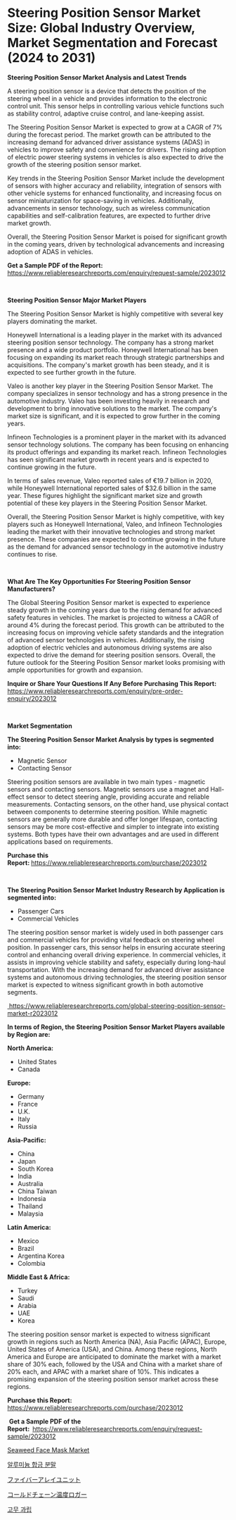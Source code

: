 <p><h1>Steering Position Sensor Market Size: Global Industry Overview, Market Segmentation and Forecast (2024 to 2031)</h1></p><p><strong>Steering Position Sensor Market Analysis and Latest Trends</strong></p>
<p><p>A steering position sensor is a device that detects the position of the steering wheel in a vehicle and provides information to the electronic control unit. This sensor helps in controlling various vehicle functions such as stability control, adaptive cruise control, and lane-keeping assist.</p><p>The Steering Position Sensor Market is expected to grow at a CAGR of 7% during the forecast period. The market growth can be attributed to the increasing demand for advanced driver assistance systems (ADAS) in vehicles to improve safety and convenience for drivers. The rising adoption of electric power steering systems in vehicles is also expected to drive the growth of the steering position sensor market.</p><p>Key trends in the Steering Position Sensor Market include the development of sensors with higher accuracy and reliability, integration of sensors with other vehicle systems for enhanced functionality, and increasing focus on sensor miniaturization for space-saving in vehicles. Additionally, advancements in sensor technology, such as wireless communication capabilities and self-calibration features, are expected to further drive market growth.</p><p>Overall, the Steering Position Sensor Market is poised for significant growth in the coming years, driven by technological advancements and increasing adoption of ADAS in vehicles.</p></p>
<p><strong>Get a Sample PDF of the Report:&nbsp;</strong> <a href="https://www.reliableresearchreports.com/enquiry/request-sample/2023012">https://www.reliableresearchreports.com/enquiry/request-sample/2023012</a></p>
<p>&nbsp;</p>
<p><strong>Steering Position Sensor Major Market Players</strong></p>
<p><p>The Steering Position Sensor Market is highly competitive with several key players dominating the market. </p><p>Honeywell International is a leading player in the market with its advanced steering position sensor technology. The company has a strong market presence and a wide product portfolio. Honeywell International has been focusing on expanding its market reach through strategic partnerships and acquisitions. The company's market growth has been steady, and it is expected to see further growth in the future. </p><p>Valeo is another key player in the Steering Position Sensor Market. The company specializes in sensor technology and has a strong presence in the automotive industry. Valeo has been investing heavily in research and development to bring innovative solutions to the market. The company's market size is significant, and it is expected to grow further in the coming years. </p><p>Infineon Technologies is a prominent player in the market with its advanced sensor technology solutions. The company has been focusing on enhancing its product offerings and expanding its market reach. Infineon Technologies has seen significant market growth in recent years and is expected to continue growing in the future. </p><p>In terms of sales revenue, Valeo reported sales of €19.7 billion in 2020, while Honeywell International reported sales of $32.6 billion in the same year. These figures highlight the significant market size and growth potential of these key players in the Steering Position Sensor Market. </p><p>Overall, the Steering Position Sensor Market is highly competitive, with key players such as Honeywell International, Valeo, and Infineon Technologies leading the market with their innovative technologies and strong market presence. These companies are expected to continue growing in the future as the demand for advanced sensor technology in the automotive industry continues to rise.</p></p>
<p>&nbsp;</p>
<p><strong>What Are The Key Opportunities For Steering Position Sensor Manufacturers?</strong></p>
<p><p>The Global Steering Position Sensor market is expected to experience steady growth in the coming years due to the rising demand for advanced safety features in vehicles. The market is projected to witness a CAGR of around 4% during the forecast period. This growth can be attributed to the increasing focus on improving vehicle safety standards and the integration of advanced sensor technologies in vehicles. Additionally, the rising adoption of electric vehicles and autonomous driving systems are also expected to drive the demand for steering position sensors. Overall, the future outlook for the Steering Position Sensor market looks promising with ample opportunities for growth and expansion.</p></p>
<p><strong>Inquire or Share Your Questions If Any Before Purchasing This Report:</strong> <a href="https://www.reliableresearchreports.com/enquiry/pre-order-enquiry/2023012">https://www.reliableresearchreports.com/enquiry/pre-order-enquiry/2023012</a></p>
<p>&nbsp;</p>
<p><strong>Market Segmentation</strong></p>
<p><strong>The Steering Position Sensor Market Analysis by types is segmented into:</strong></p>
<p><ul><li>Magnetic Sensor</li><li>Contacting Sensor</li></ul></p>
<p><p>Steering position sensors are available in two main types - magnetic sensors and contacting sensors. Magnetic sensors use a magnet and Hall-effect sensor to detect steering angle, providing accurate and reliable measurements. Contacting sensors, on the other hand, use physical contact between components to determine steering position. While magnetic sensors are generally more durable and offer longer lifespan, contacting sensors may be more cost-effective and simpler to integrate into existing systems. Both types have their own advantages and are used in different applications based on requirements.</p></p>
<p><strong>Purchase this Report:&nbsp;</strong><a href="https://www.reliableresearchreports.com/purchase/2023012">https://www.reliableresearchreports.com/purchase/2023012</a></p>
<p>&nbsp;</p>
<p><strong>The Steering Position Sensor Market Industry Research by Application is segmented into:</strong></p>
<p><ul><li>Passenger Cars</li><li>Commercial Vehicles</li></ul></p>
<p><p>The steering position sensor market is widely used in both passenger cars and commercial vehicles for providing vital feedback on steering wheel position. In passenger cars, this sensor helps in ensuring accurate steering control and enhancing overall driving experience. In commercial vehicles, it assists in improving vehicle stability and safety, especially during long-haul transportation. With the increasing demand for advanced driver assistance systems and autonomous driving technologies, the steering position sensor market is expected to witness significant growth in both automotive segments.</p></p>
<p><a href="https://www.reliableresearchreports.com/global-steering-position-sensor-market-r2023012">&nbsp;https://www.reliableresearchreports.com/global-steering-position-sensor-market-r2023012</a></p>
<p><strong>In terms of Region, the Steering Position Sensor Market Players available by Region are:</strong></p>
<p>
    <p> <strong> North America: </strong>
        <ul>
            <li>United States</li>
            <li>Canada</li>
        </ul>
        </p> 
    <p> <strong> Europe: </strong>
        <ul>
            <li>Germany</li>
            <li>France</li>
            <li>U.K.</li>
            <li>Italy</li>
            <li>Russia</li>
        </ul>
        </p> 
    <p> <strong> Asia-Pacific: </strong>
        <ul>
            <li>China</li>
            <li>Japan</li>
            <li>South Korea</li>
            <li>India</li>
            <li>Australia</li>
            <li>China Taiwan</li>
            <li>Indonesia</li>
            <li>Thailand</li>
            <li>Malaysia</li>
        </ul>
        </p> 
    <p> <strong> Latin America: </strong>
        <ul>
            <li>Mexico</li>
            <li>Brazil</li>
            <li>Argentina Korea</li>
            <li>Colombia</li>
        </ul>
        </p> 
    <p> <strong> Middle East & Africa: </strong>
        <ul>
            <li>Turkey</li>
            <li>Saudi</li>
            <li>Arabia</li>
            <li>UAE</li>
            <li>Korea</li>
        </ul>
    </p>
    </p>
<p><p>The steering position sensor market is expected to witness significant growth in regions such as North America (NA), Asia Pacific (APAC), Europe, United States of America (USA), and China. Among these regions, North America and Europe are anticipated to dominate the market with a market share of 30% each, followed by the USA and China with a market share of 20% each, and APAC with a market share of 10%. This indicates a promising expansion of the steering position sensor market across these regions.</p></p>
<p><strong>Purchase this Report: </strong><a href="https://www.reliableresearchreports.com/purchase/2023012">https://www.reliableresearchreports.com/purchase/2023012</a></p>
<p>&nbsp;<strong>Get a Sample PDF of the Report:&nbsp;&nbsp;</strong><a href="https://www.reliableresearchreports.com/enquiry/request-sample/2023012">https://www.reliableresearchreports.com/enquiry/request-sample/2023012</a></p>
<p><strong></strong></p>
<p><p><a href="https://github.com/kosella/Market-Research-Report-List-4/blob/main/seaweed-face-mask-market.md">Seaweed Face Mask Market</a></p><p><a href="https://github.com/admichael111/Market-Research-Report-List-1/blob/main/6102165156906.md">알루미늄 합금 분말</a></p><p><a href="https://github.com/Alenaieme/Market-Research-Report-List-1/blob/main/6558722147696.md">ファイバーアレイユニット</a></p><p><a href="https://github.com/klon646/Market-Research-Report-List-1/blob/main/2796014147695.md">コールドチェーン温度ロガー</a></p><p><a href="https://github.com/hook46569/Market-Research-Report-List-1/blob/main/7160141156905.md">고무 과립</a></p></p>